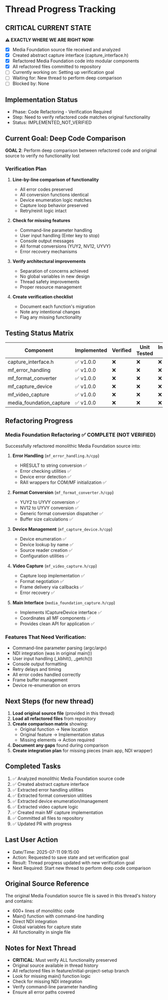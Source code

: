 # Thread Progress Tracking

## CRITICAL CURRENT STATE
**⚠️ EXACTLY WHERE WE ARE RIGHT NOW:**
- [x] Media Foundation source file received and analyzed
- [x] Created abstract capture interface (capture_interface.h)
- [x] Refactored Media Foundation code into modular components
- [x] All refactored files committed to repository
- [ ] Currently working on: Setting up verification goal
- [ ] Waiting for: New thread to perform deep comparison
- [ ] Blocked by: None

## Implementation Status
- Phase: Code Refactoring - Verification Required
- Step: Need to verify refactored code matches original functionality
- Status: IMPLEMENTED_NOT_VERIFIED

## Current Goal: Deep Code Comparison
**GOAL 2**: Perform deep comparison between refactored code and original source to verify no functionality lost

### Verification Plan
1. **Line-by-line comparison of functionality**
   - All error codes preserved
   - All conversion functions identical
   - Device enumeration logic matches
   - Capture loop behavior preserved
   - Retry/reinit logic intact

2. **Check for missing features**
   - Command-line parameter handling
   - User input handling (Enter key to stop)
   - Console output messages
   - All format conversions (YUY2, NV12, UYVY)
   - Error recovery mechanisms

3. **Verify architectural improvements**
   - Separation of concerns achieved
   - No global variables in new design
   - Thread safety improvements
   - Proper resource management

4. **Create verification checklist**
   - Document each function's migration
   - Note any intentional changes
   - Flag any missing functionality

## Testing Status Matrix
| Component | Implemented | Verified | Unit Tested | Integration Tested | 
|-----------|------------|----------|-------------|--------------------|
| capture_interface.h | ✅ v1.0.0 | ❌ | ❌ | ❌ |
| mf_error_handling | ✅ v1.0.0 | ❌ | ❌ | ❌ |
| mf_format_converter | ✅ v1.0.0 | ❌ | ❌ | ❌ |
| mf_capture_device | ✅ v1.0.0 | ❌ | ❌ | ❌ |
| mf_video_capture | ✅ v1.0.0 | ❌ | ❌ | ❌ |
| media_foundation_capture | ✅ v1.0.0 | ❌ | ❌ | ❌ |

## Refactoring Progress

### Media Foundation Refactoring ✅ COMPLETE (NOT VERIFIED)
Successfully refactored monolithic Media Foundation source into:

1. **Error Handling** (`mf_error_handling.h/cpp`)
   - HRESULT to string conversion ✅
   - Error checking utilities ✅
   - Device error detection ✅
   - RAII wrappers for COM/MF initialization ✅

2. **Format Conversion** (`mf_format_converter.h/cpp`)
   - YUY2 to UYVY conversion ✅
   - NV12 to UYVY conversion ✅
   - Generic format conversion dispatcher ✅
   - Buffer size calculations ✅

3. **Device Management** (`mf_capture_device.h/cpp`)
   - Device enumeration ✅
   - Device lookup by name ✅
   - Source reader creation ✅
   - Configuration utilities ✅

4. **Video Capture** (`mf_video_capture.h/cpp`)
   - Capture loop implementation ✅
   - Format negotiation ✅
   - Frame delivery via callbacks ✅
   - Error recovery ✅

5. **Main Interface** (`media_foundation_capture.h/cpp`)
   - Implements ICaptureDevice interface ✅
   - Coordinates all MF components ✅
   - Provides clean API for application ✅

### Features That Need Verification:
- Command-line parameter parsing (argc/argv)
- NDI integration (was in original main())
- User input handling (_kbhit(), _getch())
- Console output formatting
- Retry delays and timing
- All error codes handled correctly
- Frame buffer management
- Device re-enumeration on errors

## Next Steps (for new thread)
1. **Load original source file** (provided in this thread)
2. **Load all refactored files** from repository
3. **Create comparison matrix** showing:
   - Original function → New location
   - Original feature → Implementation status
   - Missing elements → Action required
4. **Document any gaps** found during comparison
5. **Create integration plan** for missing pieces (main app, NDI wrapper)

## Completed Tasks
1. ✅ Analyzed monolithic Media Foundation source code
2. ✅ Created abstract capture interface
3. ✅ Extracted error handling utilities
4. ✅ Extracted format conversion utilities
5. ✅ Extracted device enumeration/management
6. ✅ Extracted video capture logic
7. ✅ Created main MF capture implementation
8. ✅ Committed all files to repository
9. ✅ Updated PR with progress

## Last User Action
- Date/Time: 2025-07-11 09:15:00
- Action: Requested to save state and set verification goal
- Result: Thread progress updated with new verification goal
- Next Required: Start new thread to perform deep code comparison

## Original Source Reference
The original Media Foundation source file is saved in this thread's history and contains:
- 600+ lines of monolithic code
- Main() function with command-line handling
- Direct NDI integration
- Global variables for capture state
- All functionality in single file

## Notes for Next Thread
- **CRITICAL**: Must verify ALL functionality preserved
- Original source available in thread history
- All refactored files in feature/initial-project-setup branch
- Look for missing main() function logic
- Check for missing NDI integration
- Verify command-line parameter handling
- Ensure all error paths covered